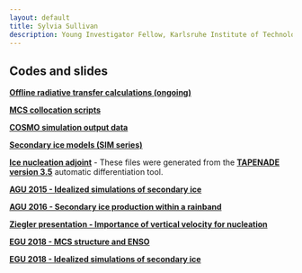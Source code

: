 ```yaml
---
layout: default
title: Sylvia Sullivan
description: Young Investigator Fellow, Karlsruhe Institute of Technology
---
```


## Codes and slides

**[Offline radiative transfer calculations (ongoing)](https://github.com/sylviasullivan/RRTM)**

**[MCS collocation scripts](https://github.com/sylviasullivan/mswep-collocation)**

**[COSMO simulation output data](https://zenodo.org/record/1296185#.XuZcAZaxXRZ)**

**[Secondary ice models (SIM series)](https://github.com/sylviasullivan/SIM)**

**[Ice nucleation adjoint](https://github.com/sylviasullivan/ice-adjoint)** - These files were generated from the **[TAPENADE version 3.5](http://www-tapenade.inria.fr:8080/tapenade/)** automatic differentiation tool.

**[AGU 2015 - Idealized simulations of secondary ice](/Files/AGU2015.pdf)**

**[AGU 2016 - Secondary ice production within a rainband](/Files/AGU2016.pdf)**

**[Ziegler presentation - Importance of vertical velocity for nucleation](/Files/Ziegler-Sullivan.pptx)**

**[EGU 2018 - MCS structure and ENSO](/Files/2018-EGU-MCS-ENSO-Sullivan-Gentine.pptx)**

**[EGU 2018 - Idealized simulations of secondary ice](/Files/2018-EGU-secondary-ice-Sullivan_et_al.pptx)**
